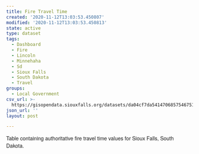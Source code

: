 ```yaml
---
title: Fire Travel Time
created: '2020-11-12T13:03:53.450807'
modified: '2020-11-12T13:03:53.450813'
state: active
type: dataset
tags:
  - Dashboard
  - Fire
  - Lincoln
  - Minnehaha
  - Sd
  - Sioux Falls
  - South Dakota
  - Travel
groups:
  - Local Government
csv_url: >-
  https://gisopendata.siouxfalls.org/datasets/da04cf7da54147068575467512cd1140_2.csv?outSR=%7B%22latestWkid%22%3A32164%2C%22wkid%22%3A32164%7D
json_url: ''
layout: post

---
```

<span style='font-family: &quot;Avenir Next W01&quot;, &quot;Avenir Next W00&quot;, &quot;Avenir Next&quot;, Avenir, &quot;Helvetica Neue&quot;, sans-serif;'>Table containing authoritative fire travel time values for Sioux Falls, South Dakota.</span>
